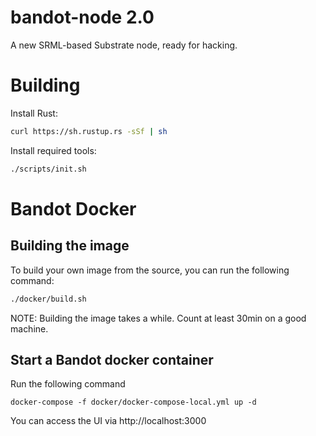 # bandot-node 2.0

A new SRML-based Substrate node, ready for hacking.

# Building

Install Rust:

```bash
curl https://sh.rustup.rs -sSf | sh
```

Install required tools:

```bash
./scripts/init.sh
```

# Bandot Docker

## Building the image

To build your own image from the source, you can run the following command:
```bash
./docker/build.sh
```

NOTE: Building the image takes a while. Count at least 30min on a good machine.

## Start a Bandot docker container

Run the following command
```
docker-compose -f docker/docker-compose-local.yml up -d
```
You can access the UI via http://localhost:3000
